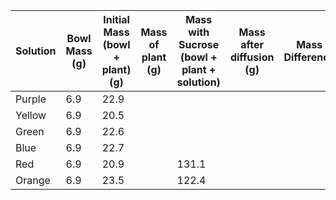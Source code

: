 | Solution | Bowl Mass (g) | Initial Mass (bowl + plant) (g) | Mass of plant (g) | Mass with Sucrose (bowl + plant + solution) | Mass after diffusion (g) | Mass Difference | % change |     |
| -------- | ------------- | ------------------------------- | ----------------- | ------------------------------------------- | ------------------------ | --------------- | -------- | --- |
| Purple   | 6.9           | 22.9                            |                   |                                     |                          |                 |          |     |
| Yellow   | 6.9           | 20.5                            |                   |                                             |                          |                 |          |     |
| Green    | 6.9           | 22.6                            |                   |                                             |                          |                 |          |     |
| Blue     | 6.9           | 22.7                            |                   |                                             |                          |                 |          |     |
| Red      | 6.9           | 20.9                            |                   |          131.1                                   |                          |                 |          |     |
| Orange   | 6.9           | 23.5                            |                   |     122.4                                        |                          |                 |          |     |
